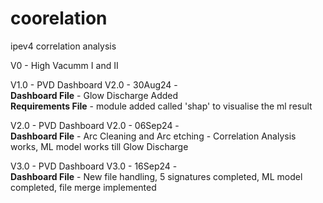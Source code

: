 # coorelation
ipev4 correlation analysis

V0 - High Vacumm I and II

V1.0 - PVD Dashboard V2.0 - 30Aug24 - <br> 
**Dashboard File** - Glow Discharge Added <br>
**Requirements File** - module added called 'shap' to visualise the ml result 
        
V2.0 - PVD Dashboard V2.0 - 06Sep24 - <br> 
**Dashboard File** - Arc Cleaning and Arc etching - Correlation Analysis works, ML model works till Glow Discharge  <br>


V3.0 - PVD Dashboard V3.0 - 16Sep24 - <br> 
**Dashboard File** - New file handling, 5 signatures completed, ML model completed, file merge implemented  <br>
